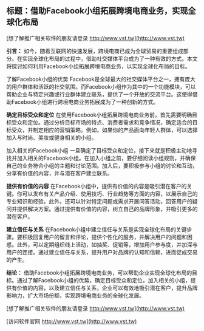 ## **标题：借助Facebook小组拓展跨境电商业务，实现全球化布局**

[想了解推广相关软件的朋友请登录 http://www.vst.tw](http://www.vst.tw)

**引言：**
如今，随着互联网的快速发展，跨境电商已成为全球贸易的重要组成部分。在实现全球化布局的过程中，借助社交媒体平台成为了一种有效的方式。本文将探讨如何利用Facebook小组拓展跨境电商业务，以实现全球化布局的目标。

了解Facebook小组的优势
Facebook是全球最大的社交媒体平台之一，拥有庞大的用户群体和活跃的社交氛围。而Facebook小组作为其中的一个功能模块，可以帮助企业与特定兴趣或行业群体建立联系，提供了一个开放的交流平台。这使得借助Facebook小组进行跨境电商业务拓展成为了一种创新的方式。

**确定目标受众和定位**
在使用Facebook小组拓展跨境电商业务前，首先需要明确目标受众和定位。通过分析目标市场的特点、消费者需求和竞争情况，确定适合的目标受众，并制定相应的营销策略。例如，如果你的产品面向年轻人群体，可以选择加入与时尚、美妆或健身相关的小组。

加入相关的Facebook小组
一旦确定了目标受众和定位，接下来就是积极主动地寻找并加入相关的Facebook小组。在加入小组之前，要仔细阅读小组规则，并确保自己的业务符合小组的主题和讨论范围。加入后，要积极参与小组的讨论和互动，分享有价值的内容，并与潜在客户建立联系。

**提供有价值的内容**
在Facebook小组中，提供有价值的内容是吸引潜在客户的关键。你可以发布有关产品介绍、使用技巧、行业趋势等方面的内容，以展示自己的专业知识和经验。此外，还可以针对特定问题或需求开展问答活动，回答用户的疑问并提供解决方案。通过提供有价值的内容，树立自己的品牌形象，并吸引更多的潜在客户。

**建立信任与关系**
在Facebook小组中建立信任与关系是实现全球化布局的关键步骤。要积极回复用户的留言和评论，提供个性化的服务，并解决用户的问题和困惑。此外，可以定期组织线上活动，如抽奖、促销等，增加用户参与度，并加深与用户的连接。通过建立信任与关系，提升用户对品牌的认知和信赖，进而促成交易的产生。

**结论：**
借助Facebook小组拓展跨境电商业务，可以帮助企业实现全球化布局的目标。通过了解Facebook小组的优势，确定目标受众和定位，加入相关的小组，提供有价值的内容，以及建立信任与关系，企业可以有效地吸引潜在客户，提升品牌影响力，扩大市场份额，实现跨境电商业务的全球化发展。

[想了解推广相关软件的朋友请登录 http://www.vst.tw](http://www.vst.tw)


[访问软件官网 http://www.vst.tw](http://www.vst.tw)
